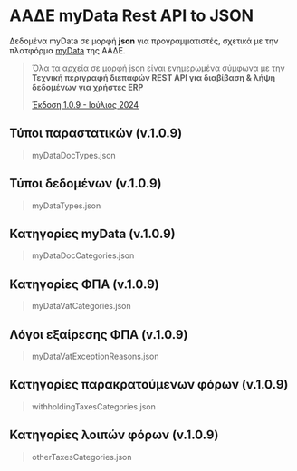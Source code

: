 # ΑΑΔΕ myData Rest API to JSON

Δεδομένα myData σε μορφή **json** για προγραμματιστές, σχετικά με την πλατφόρμα [myData](https://www.aade.gr/mydata) της ΑΑΔΕ.
> Όλα τα αρχεία σε μορφή json είναι ενημερωμένα σύμφωνα με την **Τεχνική περιγραφή διεπαφών REST API για διαβίβαση & λήψη δεδομένων για χρήστες ERP**
>
> [Έκδοση 1.0.9 - Ιούλιος 2024](https://www.aade.gr/sites/default/files/2024-07/myDATA%20API%20Documentation%20v1.0.9_official_erp.pdf)

## Τύποι παραστατικών (v.1.0.9)
> myDataDocTypes.json

## Τύποι δεδομένων (v.1.0.9)
> myDataTypes.json

## Κατηγορίες myData (v.1.0.9)
> myDataDocCategories.json

## Κατηγορίες ΦΠΑ (v.1.0.9)
> myDataVatCategories.json

## Λόγοι εξαίρεσης ΦΠΑ (v.1.0.9)
> myDataVatExceptionReasons.json

## Κατηγορίες παρακρατούμενων φόρων (v.1.0.9)
> withholdingTaxesCategories.json

## Κατηγορίες λοιπών φόρων (v.1.0.9)
> otherTaxesCategories.json